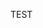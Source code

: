 <a>TEST</a>
<div class="inbound-form-wrapper" id="form_4585" data-path="https://app.99inbound.com/i/5726dd85-6d53-4f47-a1b5-f5edea55394f" data-token="J6riVifOyjW6m1Ix1FpfrAtt"></div>

<!-- Only include this once in your webpage -->
<script type="text/javascript" src="https://app.99inbound.com/99inbound.js"></script>

